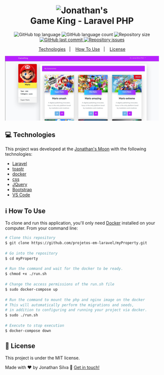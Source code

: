 
<h1 align="center">
    <img alt="Jonathan's" src="https://i.pinimg.com/originals/52/1a/fa/521afaada5d1c270249703e2420fbbb3.png" />
    <br>
    Game King - Laravel PHP
</h1>

<p align="center">
  <img alt="GitHub top language" src="https://img.shields.io/github/languages/top/projetos-em-laravel/GameKing.svg">

  <img alt="GitHub language count" src="https://img.shields.io/github/languages/count/projetos-em-laravel/GameKing.svg">

  <img alt="Repository size" src="https://img.shields.io/github/repo-size/projetos-em-laravel/GameKing.svg">
  <a href="https://github.com/projetos-em-laravel/GameKing/commits/master">
    <img alt="GitHub last commit" src="https://img.shields.io/github/last-commit/projetos-em-laravel/GameKing">
  </a>

  <a href="https://github.com/projetos-em-laravel/GameKing/issues">
    <img alt="Repository issues" src="https://img.shields.io/github/issues/projetos-em-laravel/GameKing.svg">
  </a>

<p align="center">
  <a href="#Moon-technologies">Technologies</a>&nbsp;&nbsp;&nbsp;|&nbsp;&nbsp;&nbsp;
  <a href="#information_source-how-to-use">How To Use</a>&nbsp;&nbsp;&nbsp;|&nbsp;&nbsp;&nbsp;
  <a href="#memo-license">License</a>
</p>

<p align="center">
  <img src="https://github.com/JonathansMoon/files/blob/master/images/GameKing.jpg">
</p>

## :computer: Technologies

This project was developed at the [Jonathan's Moon](#) with the following technologies:

-  [Laravel](https://laravel.com/)
-  [toastr](https://github.com/yoeunes/toastr)
-  [docker](https://www.docker.com/)
-  [css](https://developer.mozilla.org/pt-BR/docs/Web/CSS)
-  [JQuery](https://jquery.com/)
-  [Bootstrap](https://getbootstrap.com/)
-  [VS Code][vc]

## :information_source: How To Use

To clone and run this application, you'll only need [Docker](https://www.docker.com/) installed on your computer. From your command line:

```bash
# Clone this repository
$ git clone https://github.com/projetos-em-laravel/myProperty.git

# Go into the repository
$ cd myProperty

# Run the command and wait for the docker to be ready.
$ chmod +x ./run.sh

# Change the access permissions of the run.sh file
$ sudo docker-compose up

# Run the command to mount the php and nginx image on the docker
# This will automatically perform the migrations and seeds, 
# in addition to configuring and running your project via docker.
$ sudo ./run.sh

# Execute to stop execution
$ docker-compose down
```

## :memo: License
This project is under the MIT license.

Made with ♥ by Jonathan Silva :wave: [Get in touch!](https://www.linkedin.com/in/jonathan-silva-gomes-53271a168/)

[vc]: https://code.visualstudio.com/
